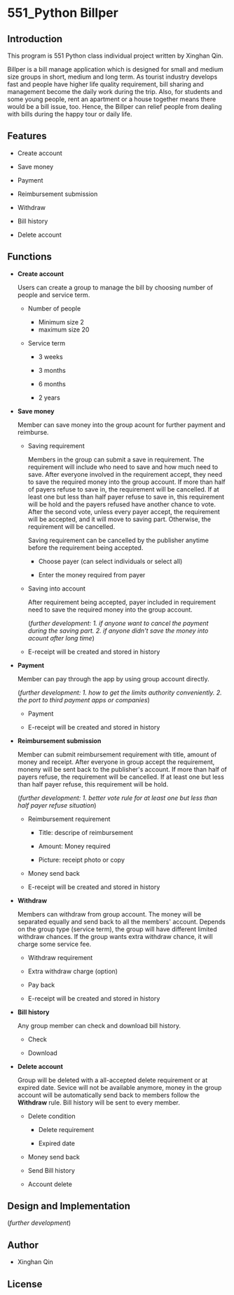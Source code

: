 # 551_Python Billper

## Introduction

This program is 551 Python class individual project written by Xinghan Qin.

Billper is a bill manage application which is designed for small and medium size groups in short, medium and long term. As tourist industry develops fast and people have higher life quality requirement, bill sharing and management become the daily work during the trip. Also, for students and some young people, rent an apartment or a house together means there would be a bill issue, too. Hence, the Billper can relief people from dealing with bills during the happy tour or daily life. 

## 

## Features

* Create account

* Save money

* Payment

* Reimbursement submission

* Withdraw

* Bill history

* Delete account

##

## Functions

* **Create account**
  
  Users can create a group to manage the bill by choosing number of people and service term.

  * Number of people
  
    * Minimum size 2
    * maximum size 20

  * Service term
  
    * 3 weeks
    
    * 3 months
    
    * 6 months
    
    * 2 years

* **Save money**

  Member can save money into the group acount for further payment and reimburse.

  * Saving requirement
  
    Members in the group can submit a save in requirement. The requirement will include who need to save and how much need to save. After everyone involved in the requirement accept, they need to save the required money into the group account. If more than half of payers refuse to save in, the requirement will be cancelled. If at least one but less than half payer refuse to save in, this requirement will be hold and the payers refused have another chance to vote. After the second vote, unless every payer accept, the requirement will be accepted, and it will move to saving part. Otherwise, the requirement will be cancelled.
    
    Saving requirement can be cancelled by the publisher anytime before the requirement being accepted.
    
      * Choose payer (can select individuals or select all)
      
      * Enter the money required from payer
  
  * Saving into account
  
    After requirement being accepted, payer included in requirement need to save the required money into the group account. 
    
    (*further development: 1. if anyone want to cancel the payment during the saving part. 2. if anyone didn't save the money into acount after long time*)
    
  * E-receipt will be created and stored in history

* **Payment**

  Member can pay through the app by using group account directly.
  
  (*further development: 1. how to get the limits authority conveniently. 2. the port to third payment apps or companies*)
  
    * Payment
    
    * E-receipt will be created and stored in history

* **Reimbursement submission**

  Member can submit reimbursement requirement with title, amount of money and receipt. After everyone in group accept the requirement, moneny will be sent back to the publisher's account. If more than half of payers refuse, the requirement will be cancelled. If at least one but less than half payer refuse, this requirement will be hold.
  
  (*further development: 1. better vote rule for at least one but less than half payer refuse situation*)
  
    * Reimbursement requirement
    
      * Title: descripe of reimbursement

      * Amount: Money required

      * Picture: receipt photo or copy
    
    * Money send back
    
    * E-receipt will be created and stored in history

* **Withdraw**

  Members can withdraw from group account. The money will be separated equally and send back to all the members' account. Depends on the group type (service term), the group will have different limited withdraw chances. If the group wants extra withdraw chance, it will charge some service fee.
  
    * Withdraw requirement
    
    * Extra withdraw charge (option)
    
    * Pay back
    
    * E-receipt will be created and stored in history
    
* **Bill history**

  Any group member can check and download bill history.
  
  * Check
  
  * Download

* **Delete account**

  Group will be deleted with a all-accepted delete requirement or at expired date. Sevice will not be available anymore, money in the group account will be automatically send back to members follow the **Withdraw** rule. Bill history will be sent to every member.
  
  * Delete condition
  
    * Delete requirement 

    * Expired date

  * Money send back
  
  * Send Bill history 
  
  * Account delete
  
##

## Design and Implementation

(*further development*)

##

## Author

* Xinghan Qin

##

## License

##
